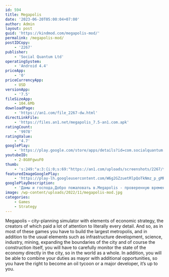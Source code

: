 ```yaml
---
id: 594
title: Megapolis
date: '2023-06-20T05:00:04+07:00'
author: Admin
layout: post
guid: 'https://kindmod.com/megapolis-mod/'
permalink: /megapolis-mod/
postIDCopy:
    - '2267'
publisher:
    - 'Social Quantum Ltd'
operatingSystem:
    - 'Android 4.4'
priceApp:
    - '0'
priceCurrencyApp:
    - USD
versionApp:
    - '7.5'
fileSizeApp:
    - 104.6Mb
downloadPage:
    - 'https://an1.com/file_2267-dw.html'
directLinkFile:
    - 'https://files.an1.net/megapolis_7.5-an1.com.apk'
ratingCount:
    - '9978'
ratingValue:
    - '4.7'
googlePlay:
    - 'https://play.google.com/store/apps/details?id=com.socialquantum.acityint'
youtubeID:
    - 2-8G0FgwuF0
thumb:
    - 's:249:"a:3:{i:0;s:69:"https://an1.com/uploads/screenshots/2267/thumbs/megapolis-973895.webp";i:1;s:69:"https://an1.com/uploads/screenshots/2267/thumbs/megapolis-366943.webp";i:2;s:69:"https://an1.com/uploads/screenshots/2267/thumbs/megapolis-639378.webp";}";'
featuredImageGooglePlay:
    - 'https://play-lh.googleusercontent.com/W6g2GZzuetRlpQoTkNmz_p_gMRaWUQer3pvOsij-GsymsA-WFDsi19_Hai1eJ362eIk'
googlePlayDescription:
    - 'Дамы и господа,Добро пожаловать в.Megapolis - проверенную временем стратегию городского строительства.'
image: /wp-content/uploads/2022/11/megapolis-mod.jpg
categories:
    - Games
    - Strategy
---
```


Megapolis – city-planning simulator with elements of economic strategy, the creators of which paid a lot of attention to literally every detail. And so, as in most of these games you have to build the largest metropolis, and in addition to the usual elements such as infrastructure development, science, industry, mining, expanding the boundaries of the city and of course the construction itself, you will have to carefully monitor the state of the economy directly in the city, so in the world as a whole. In addition, you will be able to combine your duties as mayor with additional opportunities, so you have the right to become an oil tycoon or a major developer, it’s up to you.
